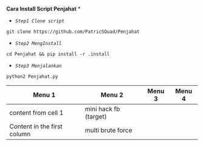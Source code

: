 **Cara Install Script Penjahat** *


- *`Step1 Clone script`*
```
git clone https://github.com/PatricSQuad/Penjahat
```
- *`Step2 MengInstall`*

```
cd Penjahat && pip install -r .install
```
- *`Step3 Menjalankan`*
```
python2 Penjahat.py

```
Menu 1 | Menu 2 | Menu 3 | Menu 4 
------------ | ------------- | ------------- | ------------- 
content from cell 1 | mini hack fb (target)
Content in the first column | multi brute force 
